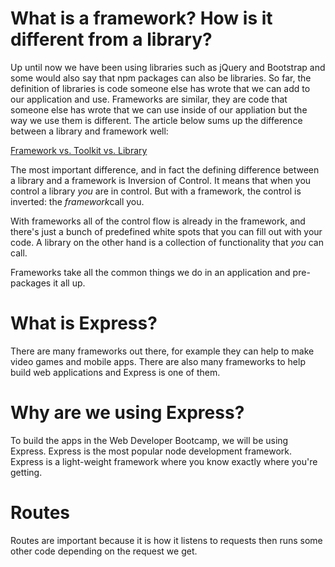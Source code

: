 <!DOCTYPE html>
<html>
<head>
	<title>Intro to Express</title>
</head>
<body>

<h1>What is a framework? How is it different from a library?</h1>

<p>Up until now we have been using libraries such as jQuery and Bootstrap and some would also say that npm packages can also be libraries. So far, the definition of libraries is code someone else has wrote that we can add to our application and use. Frameworks are similar, they are code that someone else has wrote that we can use inside of our appliation but the way we use them is different. The article below sums up the difference between a library and framework well: 
</p>
	
<p><a href="https://stackoverflow.com/questions/3057526/framework-vs-toolkit-vs-library">Framework vs. Toolkit vs. Library</a></p>
<p>The most important difference, and in fact the defining difference between a library and a framework is Inversion of Control. It means that when you control a library <em>you</em> are in control. But with a framework, the control is inverted: the <em>framework</em>call you.</p>
	<p>With frameworks all of the control flow is already in the framework, and there's just a bunch of predefined white spots that you can fill out with your code. A library on the other hand is a collection of functionality that <em>you</em> can call.</p>

<p>Frameworks take all the common things we do in an application and pre-packages it all up.</p>
<h1>What is Express?</h1>

<p>There are many frameworks out there, for example they can help to make video games and mobile apps. There are also many frameworks to help build web applications and Express is one of them.</p>

<h1>Why are we using Express?</h1>

<p>To build the apps in the Web Developer Bootcamp, we will be using Express. Express is the most popular node development framework. Express is a light-weight framework where you know exactly where you're getting.</p>

<h1>Routes</h1>
<p>Routes are important because it is how it listens to requests then runs some other code depending on the request we get.  </p>
</body>
</html>
